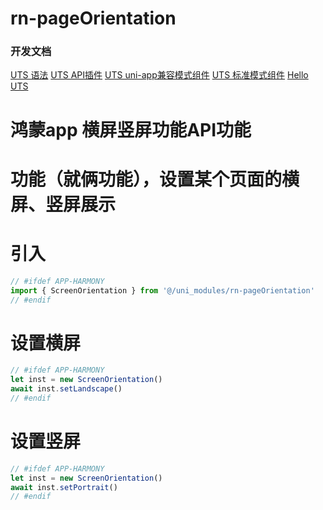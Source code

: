 # rn-pageOrientation
### 开发文档
[UTS 语法](https://uniapp.dcloud.net.cn/tutorial/syntax-uts.html)
[UTS API插件](https://uniapp.dcloud.net.cn/plugin/uts-plugin.html)
[UTS uni-app兼容模式组件](https://uniapp.dcloud.net.cn/plugin/uts-component.html)
[UTS 标准模式组件](https://doc.dcloud.net.cn/uni-app-x/plugin/uts-vue-component.html)
[Hello UTS](https://gitcode.net/dcloud/hello-uts)

# 鸿蒙app 横屏竖屏功能API功能

# 功能（就俩功能），设置某个页面的横屏、竖屏展示
# 引入
```js
// #ifdef APP-HARMONY
import { ScreenOrientation } from '@/uni_modules/rn-pageOrientation'
// #endif
```
# 设置横屏
```js
// #ifdef APP-HARMONY
let inst = new ScreenOrientation()
await inst.setLandscape()
// #endif
```
# 设置竖屏
```js
// #ifdef APP-HARMONY
let inst = new ScreenOrientation()
await inst.setPortrait()
// #endif
```
